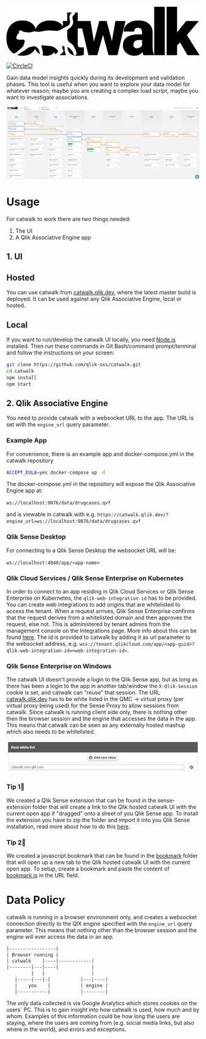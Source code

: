 ![catwalk](./src/assets/catwalk.svg)

[![CircleCI](https://circleci.com/gh/qlik-oss/catwalk/tree/master.svg?style=svg)](https://circleci.com/gh/qlik-oss/catwalk/tree/master)

Gain data model insights quickly during its development and validation phases. This tool is useful when you want to explore your data model for whatever reason; maybe you are creating a complex load script, maybe you want to investigate associations.

![screenshot](./images/screenshot.png)

# Usage

For catwalk to work there are two things needed:
1. The UI
2. A Qlik Associative Engine app

## 1. UI

## Hosted

You can use catwalk from [catwalk.qlik.dev](https://catwalk.qlik.dev), where the latest master build is deployed. It can be used against any Qlik Associative Engine, local or hosted.

## Local

If you want to run/develop the catwalk UI locally, you need [Node.js](https://nodejs.org/en/) installed. Then run these commands in Git Bash/command prompt/terminal and follow the instructions on your screen:

```bash
git clone https://github.com/qlik-oss/catwalk.git
cd catwalk
npm install
npm start
```

## 2. Qlik Associative Engine
You need to provide catwalk with a websocket URL to the app. The URL is set with the `engine_url` query parameter.

### Example App
For convenience, there is an example app and docker-compose.yml in the catwalk repository
```bash
ACCEPT_EULA=yes docker-compose up -d
```
The docker-compose.yml in the repository will expose the Qlik Associative Engine app at:

`ws://localhost:9076/data/drugcases.qvf`

and is viewable in catwalk with e.g. `https://catwalk.qlik.dev/?engine_url=ws://localhost:9076/data/drugcases.qvf`

### Qlik Sense Desktop
For connecting to a Qlik Sense Desktop the websocket URL will be:

`ws://localhost:4848/app/<app-name>`

### Qlik Cloud Services / Qlik Sense Enterprise on Kubernetes
In order to connect to an app residing in Qlik Cloud Services or Qlik Sense Enterprise on Kubernetes, the `qlik-web-integration-id` has to be provided. You can create web integrations to add origins that are whitelisted to access the tenant. When a request arrives, Qlik Sense Enterprise confirms that the request derives from a whitelisted domain and then approves the request, else not. This is administered by tenant admins from the management console on the Integrations page. More info about this can be found [here](https://help.qlik.com/en-US/cloud-services/Subsystems/Hub/Content/Sense_Hub/Admin/mc-adminster-web-integrations.htm). The id is provided to catwalk by adding it as url parameter to the websocket address, e.g. `wss://tenant.qlikcloud.com/app/<app-guid>?qlik-web-integration-id=<web-integration-id>`.

### Qlik Sense Enterprise on Windows
The catwalk UI doesn't provide a login to the Qlik Sense app, but as long as there has been a login to the app in another tab/window the `X-Qlik-Session` cookie is set, and catwalk can "reuse" that session. The URL [catwalk.qlik.dev](https://catwalk.qlik.dev) has to be white listed in the QMC -> virtual proxy (per virtual proxy being used) for the Sense Proxy to allow sessions from catwalk. Since catwalk is running client side only, there is nothing other then the browser session and the engine that accesses the data in the app. This means that catwalk can be seen as any externally hosted mashup which also needs to be whitelisted.

![host white list](./images/qmc-whitelist.png)

### Tip 1:tada:
We created a Qlik Sense extension that can be found in the sense-extension folder that will create a link to the Qlik hosted catwalk UI with the current open app if "dragged" onto a sheet of you Qlik Sense app.
To install the extension you have to zip the folder and import it into you Qlik Sense installation, read more about how to do this [here](https://help.qlik.com/en-US/sense-developer/November2018/Subsystems/Extensions/Content/Sense_Extensions/Howtos/deploy-extensions.htm).

### Tip 2:tada:
We created a javascript bookmark that can be found in the [bookmark](./bookmark) folder that will open up a new tab to the Qlik hosted catwalk UI with the current open app.
To setup, create a bookmark and paste the content of [bookmark.js](./bookmark/bookmark.js) in the URL field.

# Data Policy
catwalk is running in a browser environment only, and creates a websocket connection directly to the QIX engine specified with the `engine_url` query parameter. This means that nothing other than the browser session and the engine will ever access the data in an app.

```
|-----------------|
| Browser running |
| catwalk    |----|------------|
|--------|---|----|            |
         |   |                 |
   |-----|---|-|           |---|----|
   |    you    |           | engine |
   |-----------|           |--------|
```
The only data collected is via Google Analytics which stores cookies on the users\` PC. This is to gain insight into how catwalk is used, how much and by whom. Examples of this information could be how long the users are staying, where the users are coming from (e.g. social media links, but also where in the world), and errors and exceptions.
